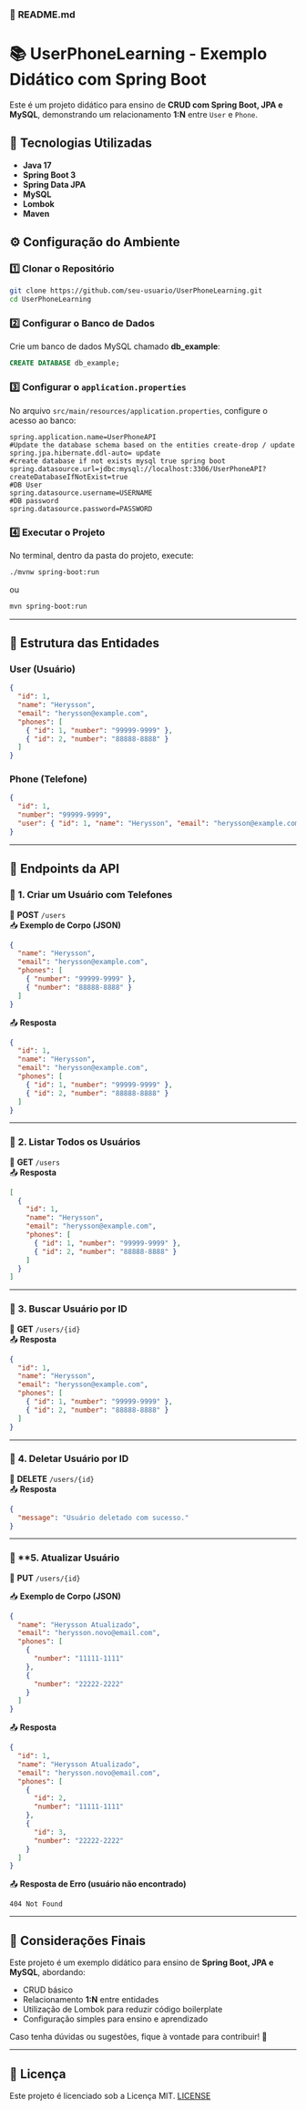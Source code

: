

### 📌 **README.md**

# 📚 UserPhoneLearning - Exemplo Didático com Spring Boot

Este é um projeto didático para ensino de **CRUD com Spring Boot, JPA e MySQL**, demonstrando um relacionamento **1:N** entre `User` e `Phone`.

## 🚀 Tecnologias Utilizadas
- **Java 17**  
- **Spring Boot 3**  
- **Spring Data JPA**  
- **MySQL**  
- **Lombok**  
- **Maven**



## ⚙️ Configuração do Ambiente

### 1️⃣ **Clonar o Repositório**
```bash
git clone https://github.com/seu-usuario/UserPhoneLearning.git
cd UserPhoneLearning
```

### 2️⃣ **Configurar o Banco de Dados**
Crie um banco de dados MySQL chamado **db_example**:
```sql
CREATE DATABASE db_example;
```

### 3️⃣ **Configurar o `application.properties`**
No arquivo `src/main/resources/application.properties`, configure o acesso ao banco:
```properties
spring.application.name=UserPhoneAPI
#Update the database schema based on the entities create-drop / update
spring.jpa.hibernate.ddl-auto= update
#create database if not exists mysql true spring boot
spring.datasource.url=jdbc:mysql://localhost:3306/UserPhoneAPI?createDatabaseIfNotExist=true
#DB User
spring.datasource.username=USERNAME
#DB password
spring.datasource.password=PASSWORD
```

### 4️⃣ **Executar o Projeto**
No terminal, dentro da pasta do projeto, execute:
```bash
./mvnw spring-boot:run
```
ou  
```bash
mvn spring-boot:run
```

---

## 📌 Estrutura das Entidades

### **User (Usuário)**
```json
{
  "id": 1,
  "name": "Herysson",
  "email": "herysson@example.com",
  "phones": [
    { "id": 1, "number": "99999-9999" },
    { "id": 2, "number": "88888-8888" }
  ]
}
```

### **Phone (Telefone)**
```json
{
  "id": 1,
  "number": "99999-9999",
  "user": { "id": 1, "name": "Herysson", "email": "herysson@example.com" }
}
```

---

## 📢 Endpoints da API

### 🔹 **1. Criar um Usuário com Telefones**
📌 **POST** `/users`  
📥 **Exemplo de Corpo (JSON)**
```json
{
  "name": "Herysson",
  "email": "herysson@example.com",
  "phones": [
    { "number": "99999-9999" },
    { "number": "88888-8888" }
  ]
}
```
📤 **Resposta**
```json
{
  "id": 1,
  "name": "Herysson",
  "email": "herysson@example.com",
  "phones": [
    { "id": 1, "number": "99999-9999" },
    { "id": 2, "number": "88888-8888" }
  ]
}
```

---

### 🔹 **2. Listar Todos os Usuários**
📌 **GET** `/users`  
📤 **Resposta**
```json
[
  {
    "id": 1,
    "name": "Herysson",
    "email": "herysson@example.com",
    "phones": [
      { "id": 1, "number": "99999-9999" },
      { "id": 2, "number": "88888-8888" }
    ]
  }
]
```

---

### 🔹 **3. Buscar Usuário por ID**
📌 **GET** `/users/{id}`  
📤 **Resposta**
```json
{
  "id": 1,
  "name": "Herysson",
  "email": "herysson@example.com",
  "phones": [
    { "id": 1, "number": "99999-9999" },
    { "id": 2, "number": "88888-8888" }
  ]
}
```

---

### 🔹 **4. Deletar Usuário por ID**
📌 **DELETE** `/users/{id}`  
📤 **Resposta**
```json
{
  "message": "Usuário deletado com sucesso."
}
```

---


### 🔹 **5. Atualizar Usuário 

📌 **PUT** `/users/{id}`

📥 **Exemplo de Corpo (JSON)**

```json
{
  "name": "Herysson Atualizado",
  "email": "herysson.novo@email.com",
  "phones": [
    {
      "number": "11111-1111"
    },
    {
      "number": "22222-2222"
    }
  ]
}
```
📤 **Resposta**

```json
{
  "id": 1,
  "name": "Herysson Atualizado",
  "email": "herysson.novo@email.com",
  "phones": [
    {
      "id": 2,
      "number": "11111-1111"
    },
    {
      "id": 3,
      "number": "22222-2222"
    }
  ]
}
```

📤 **Resposta de Erro (usuário não encontrado)**

```http
404 Not Found
```

---

## 📝 Considerações Finais
Este projeto é um exemplo didático para ensino de **Spring Boot, JPA e MySQL**, abordando:
- CRUD básico
- Relacionamento **1:N** entre entidades
- Utilização de Lombok para reduzir código boilerplate
- Configuração simples para ensino e aprendizado

Caso tenha dúvidas ou sugestões, fique à vontade para contribuir! 🚀

---

## 📜 Licença

Este projeto é licenciado sob a Licença MIT. [LICENSE](LICENSE) 
